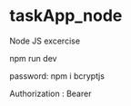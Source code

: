 # taskApp_node
Node JS excercise 

npm run dev

password: npm i bcryptjs

Authorization : Bearer <token>

